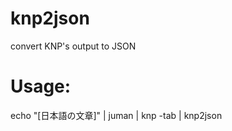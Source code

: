 knp2json
====

convert KNP's output to JSON

# Usage:

echo "[日本語の文章]" | juman | knp -tab | knp2json

